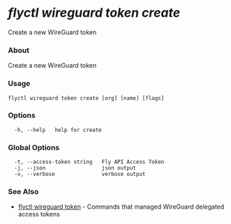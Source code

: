 # _flyctl wireguard token create_

Create a new WireGuard token

### About

Create a new WireGuard token

### Usage
```
flyctl wireguard token create [org] [name] [flags]
```

### Options

```
  -h, --help   help for create
```

### Global Options

```
  -t, --access-token string   Fly API Access Token
  -j, --json                  json output
  -v, --verbose               verbose output
```

### See Also

* [flyctl wireguard token](/docs/flyctl/wireguard-token/)	 - Commands that managed WireGuard delegated access tokens

